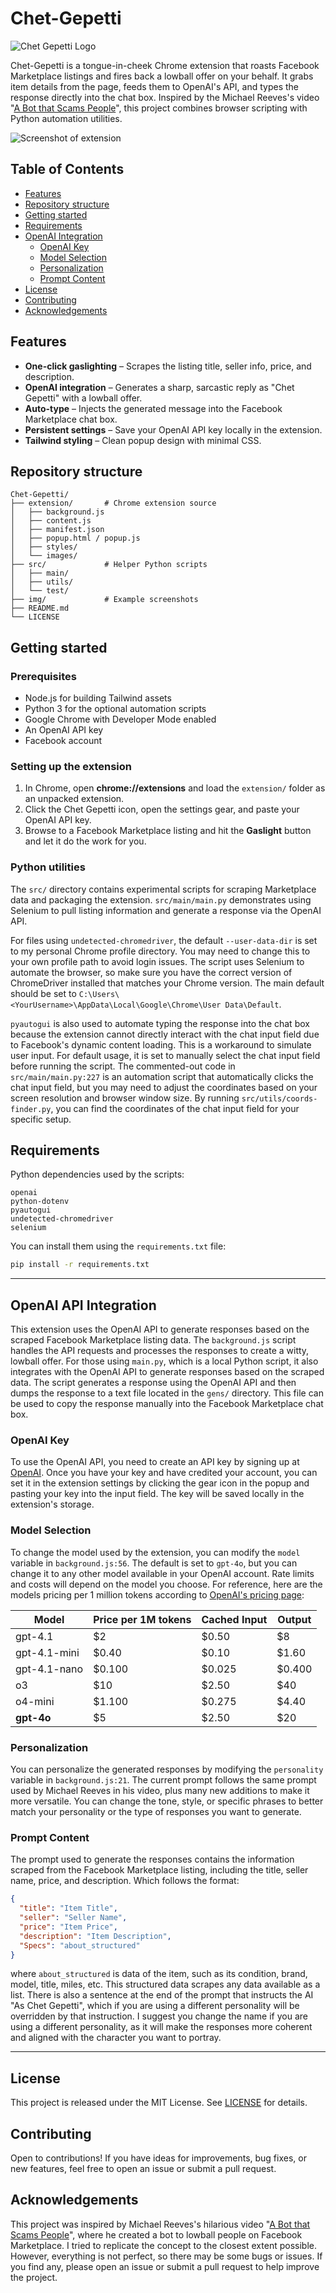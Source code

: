 # Chet-Gepetti
![Chet Gepetti Logo](img/logo.png)

Chet-Gepetti is a tongue-in-cheek Chrome extension that roasts Facebook Marketplace listings and fires back a lowball offer on your behalf. It grabs item details from the page, feeds them to OpenAI's API, and types the response directly into the chat box. Inspired by the Michael Reeves's video "[A Bot that Scams People](https://www.youtube.com/watch?v=LwOITqr_fz4)", this project combines browser scripting with Python automation utilities.

![Screenshot of extension](img/screenshot.png)

## Table of Contents
- [Features](#features)
- [Repository structure](#repository-structure)
- [Getting started](#getting-started)
- [Requirements](#requirements)
- [OpenAI Integration](#openai-integration)
  - [OpenAI Key](#openai-key)
  - [Model Selection](#model-selection)
  - [Personalization](#personalization)
  - [Prompt Content](#prompt-content)
- [License](#license)
- [Contributing](#contributing)
- [Acknowledgements](#acknowledgements)

## Features

- **One-click gaslighting** – Scrapes the listing title, seller info, price, and description.
- **OpenAI integration** – Generates a sharp, sarcastic reply as "Chet Gepetti" with a lowball offer.
- **Auto-type** – Injects the generated message into the Facebook Marketplace chat box.
- **Persistent settings** – Save your OpenAI API key locally in the extension.
- **Tailwind styling** – Clean popup design with minimal CSS.

## Repository structure

```
Chet-Gepetti/
├── extension/       # Chrome extension source
│   ├── background.js
│   ├── content.js
│   ├── manifest.json
│   ├── popup.html / popup.js
│   ├── styles/
│   └── images/
├── src/             # Helper Python scripts
│   ├── main/
│   ├── utils/
│   └── test/
├── img/             # Example screenshots
├── README.md
└── LICENSE
```

## Getting started

### Prerequisites

- Node.js for building Tailwind assets
- Python 3 for the optional automation scripts
- Google Chrome with Developer Mode enabled
- An OpenAI API key
- Facebook account

### Setting up the extension

1. In Chrome, open **chrome://extensions** and load the `extension/` folder as an unpacked extension.
2. Click the Chet Gepetti icon, open the settings gear, and paste your OpenAI API key.
3. Browse to a Facebook Marketplace listing and hit the **Gaslight** button and let it do the work for you.

### Python utilities

The `src/` directory contains experimental scripts for scraping Marketplace data and packaging the extension. `src/main/main.py` demonstrates using Selenium to pull listing information and generate a response via the OpenAI API. 

For files using `undetected-chromedriver`, the default `--user-data-dir` is set to my personal Chrome profile directory. You may need to change this to your own profile path to avoid login issues. The script uses Selenium to automate the browser, so make sure you have the correct version of ChromeDriver installed that matches your Chrome version. The main default should be set to `C:\Users\<YourUsername>\AppData\Local\Google\Chrome\User Data\Default`.

`pyautogui` is also used to automate typing the response into the chat box because the extension cannot directly interact with the chat input field due to Facebook's dynamic content loading. This is a workaround to simulate user input. For default usage, it is set to manually select the chat input field before running the script. The commented-out code in `src/main/main.py:227` is an automation script that automatically clicks the chat input field, but you may need to adjust the coordinates based on your screen resolution and browser window size. By running `src/utils/coords-finder.py`, you can find the coordinates of the chat input field for your specific setup.

## Requirements

Python dependencies used by the scripts:

```
openai
python-dotenv
pyautogui
undetected-chromedriver
selenium
```
You can install them using the `requirements.txt` file:

```bash
pip install -r requirements.txt
```

---

## OpenAI API Integration

This extension uses the OpenAI API to generate responses based on the scraped Facebook Marketplace listing data. The `background.js` script handles the API requests and processes the responses to create a witty, lowball offer. For those using `main.py`, which is a local Python script, it also integrates with the OpenAI API to generate responses based on the scraped data. The script generates a response using the OpenAI API and then dumps the response to a text file located in the `gens/` directory. This file can be used to copy the response manually into the Facebook Marketplace chat box.

### OpenAI Key
To use the OpenAI API, you need to create an API key by signing up at [OpenAI](https://platform.openai.com/signup). Once you have your key and have credited your account, you can set it in the extension settings by clicking the gear icon in the popup and pasting your key into the input field. The key will be saved locally in the extension's storage.

### Model Selection

To change the model used by the extension, you can modify the `model` variable in `background.js:56`. The default is set to `gpt-4o`, but you can change it to any other model available in your OpenAI account. Rate limits and costs will depend on the model you choose. For reference, here are the models pricing per 1 million tokens according to [OpenAI's pricing page](https://openai.com/pricing):

| Model       | Price per 1M tokens | Cached Input | Output |
|-------------|---------------------|--------------|--------|
| gpt-4.1      | $2                 | $0.50        | $8     |
| gpt-4.1-mini | $0.40              | $0.10        | $1.60  |
| gpt-4.1-nano | $0.100             | $0.025       | $0.400 |
| o3           | $10                | $2.50        | $40    |
| o4-mini      | $1.100             | $0.275       | $4.40  |
| **gpt-4o**   | $5                 | $2.50        | $20    |

### Personalization

You can personalize the generated responses by modifying the `personality` variable in `background.js:21`. The current prompt follows the same prompt used by Michael Reeves in his video, plus many new additions to make it more versatile. You can change the tone, style, or specific phrases to better match your personality or the type of responses you want to generate. 


### Prompt Content
The prompt used to generate the responses contains the information scraped from the Facebook Marketplace listing, including the title, seller name, price, and description. Which follows the format:

```json
{
  "title": "Item Title",
  "seller": "Seller Name",
  "price": "Item Price",
  "description": "Item Description",
  "Specs": "about_structured"
}
```
where `about_structured` is data of the item, such as its condition, brand, model, title, miles, etc. This structured data scrapes any data available as a list. There is also a sentence at the end of the prompt that instructs the AI "As Chet Gepetti", which if you are using a different personality will be overridden by that instruction. I suggest you change the name if you are using a different personality, as it will make the responses more coherent and aligned with the character you want to portray.

---

## License

This project is released under the MIT License. See [LICENSE](LICENSE) for details.

## Contributing

Open to contributions! If you have ideas for improvements, bug fixes, or new features, feel free to open an issue or submit a pull request.

## Acknowledgements
This project was inspired by Michael Reeves's hilarious video "[A Bot that Scams People](https://www.youtube.com/watch?v=LwOITqr_fz4)", where he created a bot to lowball people on Facebook Marketplace. I tried to replicate the concept to the closest extent possible. However, everything is not perfect, so there may be some bugs or issues. If you find any, please open an issue or submit a pull request to help improve the project.
